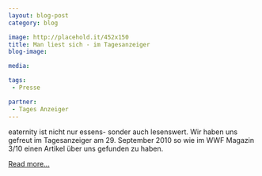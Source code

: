 ```yaml
---
layout: blog-post
category: blog

image: http://placehold.it/452x150
title: Man liest sich - im Tagesanzeiger
blog-image: 

media: 

tags:
 - Presse

partner:
 - Tages Anzeiger
---
```


eaternity ist nicht nur essens- sonder auch lesenswert. Wir haben uns gefreut im Tagesanzeiger am 29. September 2010 so wie im WWF Magazin 3/10 einen Artikel über uns gefunden zu haben. 

[Read more...][1]

[1]: 2010_10-26-Man_liest_sich-im_Tagesanzeiger.jpg
